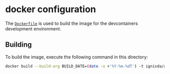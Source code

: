 # docker configuration

The [`Dockerfile`](./Dockerfile) is used to build the image for the devcontainers
development environment.

## Building

To build the image, execute the following command in this directory:

```bash
docker build --build-arg BUILD_DATE=(date -u +'%Y-%m-%dT') -t ignisda/archlinux:latest .
```
